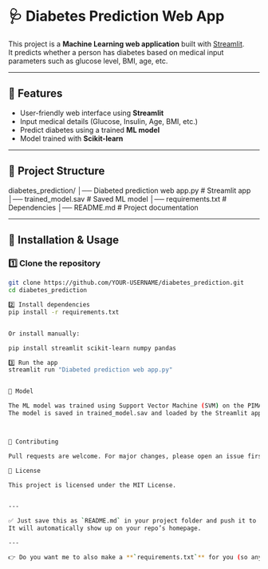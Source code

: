 # 🩺 Diabetes Prediction Web App

This project is a **Machine Learning web application** built with [Streamlit](https://streamlit.io/).  
It predicts whether a person has diabetes based on medical input parameters such as glucose level, BMI, age, etc.  

---

## 📌 Features
- User-friendly web interface using **Streamlit**
- Input medical details (Glucose, Insulin, Age, BMI, etc.)
- Predict diabetes using a trained **ML model**
- Model trained with **Scikit-learn**

---

## 📂 Project Structure
diabetes_prediction/
│── Diabeted prediction web app.py # Streamlit app
│── trained_model.sav # Saved ML model
│── requirements.txt # Dependencies
│── README.md # Project documentation


---

## 🚀 Installation & Usage

### 1️⃣ Clone the repository
```bash
git clone https://github.com/YOUR-USERNAME/diabetes_prediction.git
cd diabetes_prediction

2️⃣ Install dependencies
pip install -r requirements.txt


Or install manually:

pip install streamlit scikit-learn numpy pandas

3️⃣ Run the app
streamlit run "Diabeted prediction web app.py"


🧠 Model

The ML model was trained using Support Vector Machine (SVM) on the PIMA Diabetes Dataset.
The model is saved in trained_model.sav and loaded by the Streamlit app for predictions.



🤝 Contributing

Pull requests are welcome. For major changes, please open an issue first to discuss what you’d like to change.

📜 License

This project is licensed under the MIT License.


---

✅ Just save this as `README.md` in your project folder and push it to GitHub.  
It will automatically show up on your repo’s homepage.

---

👉 Do you want me to also make a **`requirements.txt`** for you (so anyone can install dependencies in one command)?
